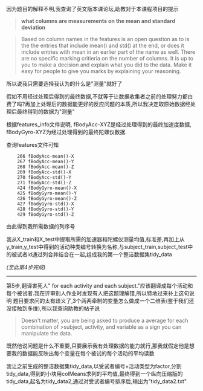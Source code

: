 因为题目的解释不明,我查询了英文版本课论坛,助教对于本课程项目的提示
>**what columns are measurements on the mean and standard deviation**

>Based on column names in the features is an open question as to is the the entries that include mean() and std() at the end, or does it include entries with mean in an earlier part of the name as well. There are no specific marking critieria on the number of columns. It is up to you to make a decision and explain what you did to the data. Make it easy for people to give you marks by explaining your reasoning.

所以说我只需要选择我认为的什么是"测量"就好了

假如不用经过处理后得到的最终数据,不就等于让数据收集者之前的处理努力都白费了吗?再加上处理后的数据能更好的反应问题的本质,所以我决定取原始数据经处理后最终得到的数据为"测量"

根据features_info文件说明, fBodyAcc-XYZ是经过处理得到的最终加速度数据, fBodyGyro-XYZ为经过处理得到的最终陀螺仪数据.

查询features文件可知

        266 fBodyAcc-mean()-X
        267 fBodyAcc-mean()-Y
        268 fBodyAcc-mean()-Z
        269 fBodyAcc-std()-X
        270 fBodyAcc-std()-Y
        271 fBodyAcc-std()-Z
        424 fBodyGyro-mean()-X
        425 fBodyGyro-mean()-Y
        426 fBodyGyro-mean()-Z
        427 fBodyGyro-std()-X
        428 fBodyGyro-std()-Y
        429 fBodyGyro-std()-Z
    
由此得到我所需数据的列序号

我从X_train和X_test中提取所需的加速器和陀螺仪测量均值,标准差,再加上从y_train,y_test中得到的活动种类编号转换为名称,与subject_train,subject_test中的被试者id通过列合并结合在一起,组成我的第一个整洁数据集tidy_data

_(至此第4步完成)_

---

第5步,翻译害死人" for each activity and each subject."应该翻译成每个活动和每个被试者.我在评审别人作业时发现有人把这题理解错,所以特地过来补上这句说明
题目要求问的太有歧义了,3个两两牵制的变量怎么做成一个二维表(鉴于我们还没接触到多维),所以我查询助教的帖子说

>Doesn't matter, you are being asked to produce a average for each combination of >subject, activity, and variable as a sign you can manipulate the data.

既然他说问题是什么不重要,只要展示我有处理数据的能力就行,那我就假定他是想要我的数据能反映出每个变量在每个被试的每个活动的平均读数

我让之前生成的整洁数据集tidy_data,以受试者编号+活动类型为factor,分割tidy_data,得到的小块用colMeans求列的平均值,最终得到一个纵向压缩版的tidy_data,起名为tidy_data2,通过对受试者编号排序后,输出为"tidy_data2.txt"